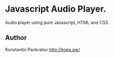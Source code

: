 # Javascript Audio Player.

Audio player using pure Javascript, HTML and CSS.

## Author
Konstantin Pankratov
http://kopa.pw/